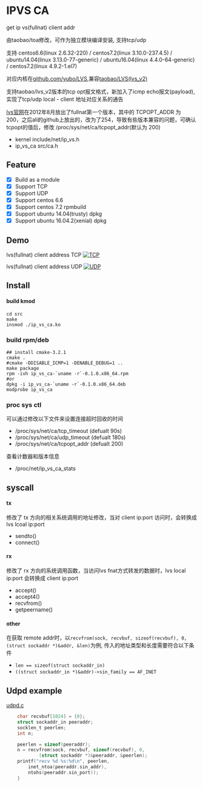 # IPVS CA

get ip vs(fullnat) client addr 

由taobao/toa修改，可作为独立模块编译安装, 支持tcp/udp

支持 centos6.6(linux 2.6.32-220) / centos7.2(linux 3.10.0-237.4.5) / ubuntu14.04(linux 3.13.0-77-generic) / ubuntu16.04(linux 4.4.0-64-generic) / centos7.2(linux 4.9.2-1.el7)

对应内核在[github.com/yubo/LVS](https://github.com/yubo/LVS/tree/lvs_v2),兼容[taobao/LVS(lvs_v2)](https://github.com/alibaba/LVS/tree/lvs_v2)

支持taobao/lvs_v2版本的tcp opt报文格式，新加入了icmp echo报文(payload),实现了tcp/udp local - client 地址对应关系的通告

[lvs官网](http://linuxvirtualserver.org/)在2012年8月放出了fullnat第一个版本，其中的 TCPOPT_ADDR 为 200，之后ali的github上放出的，改为了254，导致有些版本兼容的问题，可确认tcpopt的值后，修改 /proc/sys/net/ca/tcpopt_addr(默认为 200)

 - kernel include/net/ip_vs.h
 - ip_vs_ca src/ca.h

## Feature
  - [x] Build as a module
  - [x] Support TCP
  - [x] Support UDP
  - [x] Support centos 6.6
  - [x] Support centos 7.2 rpmbuild
  - [x] Support ubuntu 14.04(trusty) dpkg
  - [x] Support ubuntu 16.04.2(xenial) dpkg

## Demo

lvs(fullnat) client address TCP
[![TCP](https://asciinema.org/a/7e1qyj3ovn8yfe6a3srfcj104.png)](https://asciinema.org/a/7e1qyj3ovn8yfe6a3srfcj104?autoplay=1)

lvs(fullnat) client address UDP
[![UDP](https://asciinema.org/a/c0q9u1jhr367qay237azaep5e.png)](https://asciinema.org/a/c0q9u1jhr367qay237azaep5e?autoplay=1)

## Install

#### build kmod
```shell
cd src
make
insmod ./ip_vs_ca.ko
```

### build rpm/deb 
```shell
## install cmake-3.2.1
cmake .
#cmake -DDISABLE_ICMP=1 -DENABLE_DEBUG=1 ..
make package
rpm -ivh ip_vs_ca-`uname -r`-0.1.0.x86_64.rpm
#or
dpkg -i ip_vs_ca-`uname -r`-0.1.0.x86_64.deb
modprobe ip_vs_ca
```

### proc sys ctl

可以通过修改以下文件来设置连接超时回收的时间

- /proc/sys/net/ca/tcp_timeout (defualt 90s)
- /proc/sys/net/ca/udp_timeout (defualt 180s)
- /proc/sys/net/ca/tcpopt_addr (defualt 200)

查看计数器和版本信息

- /proc/net/ip_vs_ca_stats

## syscall

#### tx

修改了 tx 方向的相关系统调用的地址修改，当对 client ip:port 访问时，会转换成 lvs lcoal ip:port

- sendto()
- connect()

#### rx

修改了 rx 方向的系统调用函数，当访问lvs fnat方式转发的数据时，lvs local ip:port 会转换成 client ip:port

- accept()
- accept4()
- recvfrom()
- getpeername()


#### other

在获取 remote addr时，以`recvfrom(sock, recvbuf, sizeof(recvbuf), 0, (struct sockaddr *)&addr, &len)`为例, 传入的地址类型和长度需要符合以下条件

- `len == sizeof(struct sockaddr_in)`
- `((struct sockaddr_in *)&addr)->sin_family == AF_INET`


## Udpd example

[udpd.c](src/udpd.c)

```c
	char recvbuf[1024] = {0};
	struct sockaddr_in peeraddr;
	socklen_t peerlen;
	int n;

	peerlen = sizeof(peeraddr);
	n = recvfrom(sock, recvbuf, sizeof(recvbuf), 0,
			(struct sockaddr *)&peeraddr, &peerlen);
	printf("recv %d %s:%d\n", peerlen,
		inet_ntoa(peeraddr.sin_addr),
		ntohs(peeraddr.sin_port));
	}
```
